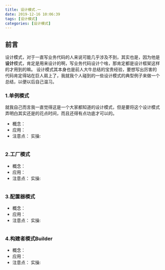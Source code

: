 ```yaml
---
title: 设计模式.一
date: 2019-12-16 10:06:39
tags: [设计模式]
categories: [设计模式]
---
```


## 前言
设计模式，对于一直写业务代码的人来说可能几乎涉及不到，其实也是，因为他是**设计**模式，肯定是用来设计的啊，写业务代码设计个啥，那肯定都是设计框架这样的才用到的嘛。
设计模式其本身也是前人大牛总结的宝贵经验，要想写出厉害的代码肯定得站在巨人肩上了，我就我个人碰到的一些设计模式的典型例子来做一个总结，以便以后自己温习。

### 1.单例模式
就我自己而言我一直觉得这是一个大家都知道的设计模式，但是要将这个设计模式弄明白其实还是的花点时间，而且还得有点功底才可以的。
- 概念：
- 应用：
- 注意点：
实操:
````java

````
### 2.工厂模式
- 概念：
- 应用：
- 注意点：
实操:
````java

````
### 3.配置器模式
- 概念：
- 应用：
- 注意点：
实操:
````java

````
### 4.构建者模式Builder
- 概念：
- 应用：
- 注意点：
实操:
````java

````
